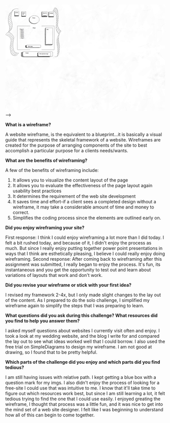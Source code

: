 <!--![Wireframe blog index](imgs/2.8 blog.index.html.png)

<!--![Wireframe home index](imgs/2.8 simple-index.html.png)

![Wireframe home index](imgs/updated_wireframe-index.jpg)-->

![Wireframe home index](imgs/updated_wireframe-blog-index.jpg)-->

<b>What is a wireframe?</b>

A website wireframe, is the equivalent to a blueprint...it is basically a visual guide that represents the skeletal framework of a website. Wireframes are created for the purpose of arranging components of the site to best accomplish a particular purpose for a clients needs/wants.

<b>What are the benefits of wireframing?</b>

A few of the benefits of wireframing include:

1. It allows you to visualize the content layout of the page
2. It allows you to evaluate the effectiveness of the page layout again usability best practices
3. It determines the requirement of the web site development
4. It saves time and effort-if a client sees a completed design without a wireframe, it may take a considerable amount of time and money to correct.
5. Simplifies the coding process since the elements are outlined early on.

<b>Did you enjoy wireframing your site?</b>

First response: I think I could enjoy wireframing a lot more than I did today. I felt a bit rushed today, and because of it, I didn't enjoy the process as much. But since I really enjoy putting together power point presentations in ways that I think are esthetically pleasing, I believe I could really enjoy doing wireframing. Second response: After coming back to wireframing after this assignment was submitted, I really began to enjoy the process. It's fun, its instantaneous and you get the opportunity to test out and learn about variations of layouts that work and don't work.

<b>Did you revise your wireframe or stick with your first idea?</b>

I revised my framework 2-4x, but I only made slight changes to the lay out of the content. As I prepared to do the solo challenge, I simplified my wireframe again to simplify the steps that I was preparing to learn.

<b>What questions did you ask during this challenge? What resources did you find to help you answer them? </b>

I asked myself questions about websites I currently visit often and enjoy. I took a look at my wedding website, and the blog I write for and compared the lay out to see what ideas worked well that I could borrow. I also used the free trial on SimpleDiagrams to design my wireframe. I am not good at drawing, so I found that to be pretty helpful.

<b>Which parts of the challenge did you enjoy and which parts did you find tedious? </b>

I am still having issues with relative path. I kept getting a blue box with a question mark for my imgs. I also didn't enjoy the process of looking for a free-site I could use that was intuitive to me. I know that it'll take time to figure out which resources work best, but since I am still learning a lot, it felt tedious trying to find the one that I could use easily. I enjoyed greating the wireframe, I thought that process was a little fun, and it was nice to get into the mind set of a web site designer. I felt like I was beginning to understand how all of this can begin to come together.
